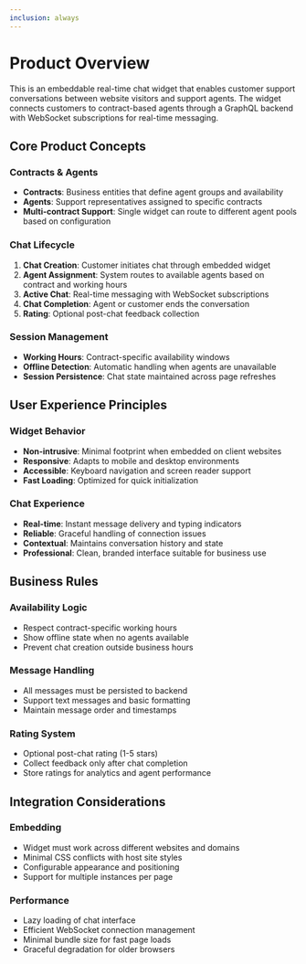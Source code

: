 ```yaml
---
inclusion: always
---
```


# Product Overview

This is an embeddable real-time chat widget that enables customer support conversations between website visitors and support agents. The widget connects customers to contract-based agents through a GraphQL backend with WebSocket subscriptions for real-time messaging.

## Core Product Concepts

### Contracts & Agents
- **Contracts**: Business entities that define agent groups and availability
- **Agents**: Support representatives assigned to specific contracts
- **Multi-contract Support**: Single widget can route to different agent pools based on configuration

### Chat Lifecycle
1. **Chat Creation**: Customer initiates chat through embedded widget
2. **Agent Assignment**: System routes to available agents based on contract and working hours
3. **Active Chat**: Real-time messaging with WebSocket subscriptions
4. **Chat Completion**: Agent or customer ends the conversation
5. **Rating**: Optional post-chat feedback collection

### Session Management
- **Working Hours**: Contract-specific availability windows
- **Offline Detection**: Automatic handling when agents are unavailable
- **Session Persistence**: Chat state maintained across page refreshes

## User Experience Principles

### Widget Behavior
- **Non-intrusive**: Minimal footprint when embedded on client websites
- **Responsive**: Adapts to mobile and desktop environments
- **Accessible**: Keyboard navigation and screen reader support
- **Fast Loading**: Optimized for quick initialization

### Chat Experience
- **Real-time**: Instant message delivery and typing indicators
- **Reliable**: Graceful handling of connection issues
- **Contextual**: Maintains conversation history and state
- **Professional**: Clean, branded interface suitable for business use

## Business Rules

### Availability Logic
- Respect contract-specific working hours
- Show offline state when no agents available
- Prevent chat creation outside business hours

### Message Handling
- All messages must be persisted to backend
- Support text messages and basic formatting
- Maintain message order and timestamps

### Rating System
- Optional post-chat rating (1-5 stars)
- Collect feedback only after chat completion
- Store ratings for analytics and agent performance

## Integration Considerations

### Embedding
- Widget must work across different websites and domains
- Minimal CSS conflicts with host site styles
- Configurable appearance and positioning
- Support for multiple instances per page

### Performance
- Lazy loading of chat interface
- Efficient WebSocket connection management
- Minimal bundle size for fast page loads
- Graceful degradation for older browsers